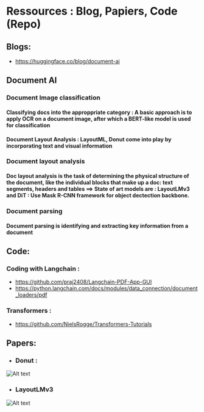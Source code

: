 # Ressources : Blog, Papiers, Code (Repo)


## Blogs: 
* https://huggingface.co/blog/document-ai
## Document AI
### Document Image classification
#### Classifying docs into the approppriate category : A basic approach is to apply OCR on a document image, after which a BERT-like model is used for classification
#### Document Layout Analysis : LayoutML, Donut come into play by incorporating text and visual information

### Document layout analysis 
#### Doc layout analysis is the task of determining the physical structure of the document, like the individual blocks that make up a doc: text segments, headers and tables ==> State of art models are : LayoutLMv3 and DiT : Use Mask R-CNN framework for object dectection backbone.

### Document parsing
#### Document parsing is identifying and extracting key information from a document 

## Code:
### Coding with Langchain : 
* https://github.com/praj2408/Langchain-PDF-App-GUI
* https://python.langchain.com/docs/modules/data_connection/document_loaders/pdf
### Transformers : 
* https://github.com/NielsRogge/Transformers-Tutorials

## Papers: 
* ### Donut : 
![Alt text](https://huggingface.co/datasets/huggingface/documentation-images/resolve/main/transformers/model_doc/donut_architecture.jpg)
* ### LayoutLMv3
![Alt text](https://huggingface.co/datasets/huggingface/documentation-images/resolve/main/layoutlmv3_architecture.png)